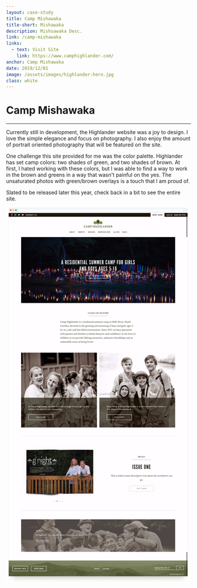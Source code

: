 ```yaml
---
layout: case-study
title: Camp Mishawaka
title-short: Mishawaka
description: Mishsawaka Desc.
link: /camp-mishawaka
links:
  - text: Visit Site
    link: https://www.camphighlander.com/
anchor: Camp Mishawaka
date: 2019/12/01
image: /assets/images/highlander-hero.jpg
class: white
---
```


# Camp Mishawaka
---

Currently still in development, the Highlander website was a joy to design. I love the simple elegance and focus on photography. I also enjoy the amount of portrait oriented photography that will be featured on the site.

One challenge this site provided for me was the color palette. Highlander has set camp colors: two shades of green, and two shades of brown. At first, I hated working with these colors, but I was able to find a way to work in the brown and greens in a way that wasn't painful on the yes. The unsaturated photos with green/brown overlays is a touch that I am proud of.

Slated to be released later this year, check back in a bit to see the entire site.

!["Highlander Homepage"](/assets/images/highlander-homepage-full.png)
